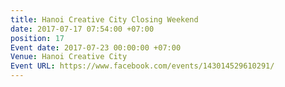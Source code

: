 ```yaml
---
title: Hanoi Creative City Closing Weekend
date: 2017-07-17 07:54:00 +07:00
position: 17
Event date: 2017-07-23 00:00:00 +07:00
Venue: Hanoi Creative City
Event URL: https://www.facebook.com/events/143014529610291/
---
```


